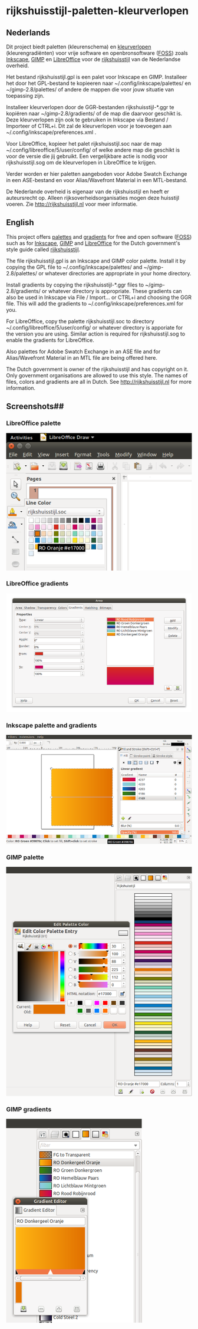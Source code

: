 # rijkshuisstijl-paletten-kleurverlopen #


## Nederlands ##

Dit project biedt paletten (kleurenschema) en [kleurverlopen](https://nl.wikipedia.org/wiki/Kleurengradi%C3%ABnt) (kleurengradiënten) voor vrije software en openbronsoftware ([FOSS](https://nl.wikipedia.org/wiki/Vrije_software_en_opensourcesoftware)) zoals [Inkscape](https://inkscape.org/nl), [GIMP](http://gimp.org) en [LibreOffice](https://nl.libreoffice.org) voor de [rijkshuisstijl](http://rijkshuisstijl.nl) van de Nederlandse overheid.

Het bestand rijkshuisstijl.gpl is een palet voor Inkscape en GIMP. Installeer het door het GPL-bestand te kopieeren naar ~/.config/inkscape/palettes/ en ~/gimp-2.8/palettes/ of andere de mappen die voor jouw situatie van toepassing zijn.

Installeer kleurverlopen door de GGR-bestanden rijkshuisstijl-\*.ggr te kopiëren naar ~/gimp-2.8/gradients/ of de map die daarvoor geschikt is. Deze kleurverlopen zijn ook te gebruiken in Inkscape via Bestand / Importeer of CTRL+i. Dit zal de kleurverlopen voor je toevoegen aan ~/.config/inkscape/preferences.xml .

Voor LibreOffice, kopieer het palet rijkshuisstijl.soc naar de map ~/.config/libreoffice/5/user/config/ of welke andere map die geschikt is voor de versie die jij gebruikt. Een vergelijkbare actie is nodig voor rijkshuisstijl.sog om de kleurverlopen in LibreOffice te krijgen.

Verder worden er hier paletten aangeboden voor Adobe Swatch Exchange in een ASE-bestand en voor Alias/Wavefront Material in een MTL-bestand.

De Nederlande overheid is eigenaar van de rijkshuisstijl en heeft er auteursrecht op. Alleen rijksoverheidsorganisaties mogen deze huisstijl voeren. Zie http://rijkshuisstijl.nl voor meer informatie.


## English ##

This project offers [palettes](https://en.wikipedia.org/wiki/Palette_%28computing%29) and [gradients](https://en.wikipedia.org/wiki/Color_gradient) for free and open software ([FOSS](https://en.wikipedia.org/wiki/Free_and_open-source_software)) such as for [Inkscape](https://inkscape.org/en), [GIMP](http://gimp.org) and [LibreOffice](https://libreoffice.org) for the Dutch government's style guide called [rijkshuisstijl](http://rijkshuisstijl.nl).

The file rijkshuisstijl.gpl is an Inkscape and GIMP color palette. Install it by copying the GPL file to ~/.config/inkscape/palettes/ and ~/gimp-2.8/palettes/ or whatever directories are appropriate in your home directory.

Install gradients by copying the rijkshuisstijl-\*.ggr files to ~/gimp-2.8/gradients/ or whatever directory is appropriate. These gradients can also be used in Inkscape via File / Import... or CTRL+i and choosing the GGR file. This will add the gradients to ~/.config/inkscape/preferences.xml for you.

For LibreOffice, copy the palette rijkshuisstijl.soc to directory ~/.config/libreoffice/5/user/config/ or whatever directory is apporiate for the version you are using. Similar action is required for rijkshuisstijl.sog to enable the gradients for LibreOffice.

Also palettes for Adobe Swatch Exchange in an ASE file and for Alias/Wavefront Material in an MTL file are being offered here.

The Dutch government is owner of the rijkshuisstijl and has copyright on it. Only government organisations are allowed to use this style. The names of files, colors and gradients are all in Dutch. See http://rijkshuisstijl.nl for more information.


## Screenshots##


### LibreOffice palette ###

![LibreOffice palette](screenshots/libreoffice-palette.png?raw=true "LibreOffice palette")


### LibreOffice gradients ###

![LibreOffice gradients](screenshots/libreoffice-gradients.png?raw=true "LibreOffice gradients")


### Inkscape palette and gradients ###

![Inkscape palette and gradients](screenshots/inkscape-palette-and-gradients.png?raw=true "Inkscape palette and gradients")


### GIMP palette ###

![GIMP palette](screenshots/gimp-palette.png?raw=true "GIMP palette")


### GIMP gradients ###

![GIMP gradients](screenshots/gimp-gradients.png?raw=true "GIMP gradients")
